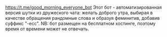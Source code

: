 https://t.me/good_morning_everyone_bot
Этот бот - автоматизированная версия шутки из дружеского чата: желать доброго утра, выбирая в качестве обращения рандомные слова и образуя феминитив, добавив суффикс "-есс".
NB: бот размещен на бесплатном хостинге, поэтому время от времени может не отвечать.
